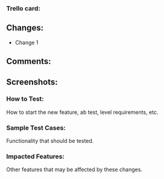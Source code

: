 ### Trello card:

## Changes:
- Change 1

## Comments:


## Screenshots:


### How to Test:
How to start the new feature, ab test, level requirements, etc.

### Sample Test Cases:
Functionality that should be tested.

### Impacted Features:
Other features that may be affected by these changes.

